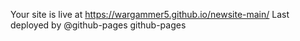 Your site is live at https://wargammer5.github.io/newsite-main/
Last deployed by @github-pages github-pages